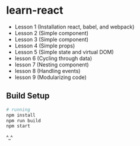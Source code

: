 # learn-react
* Lesson 1 (Installation react, babel, and webpack)
* Lesson 2 (Simple component)
* Lesson 3 (Simple component)
* Lesson 4 (Simple props)
* Lesson 5 (Simple state and virtual DOM)
* lesson 6 (Cycling through data)
* lesson 7 (Nesting component)
* lesson 8 (Handling events)
* lesson 9 (Modularizing code)

## Build Setup

``` bash
# running
npm install
npm run build
npm start
```
^_^
